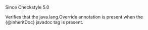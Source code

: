 Since Checkstyle 5.0

Verifies that the java.lang.Override annotation is present when the \{@inheritDoc\} javadoc tag is present.